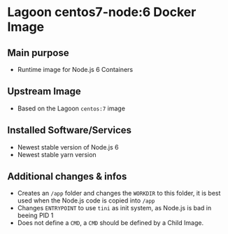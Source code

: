 # Lagoon centos7-node:6 Docker Image

## Main purpose
- Runtime image for Node.js 6 Containers

## Upstream Image
- Based on the Lagoon `centos:7` image

## Installed Software/Services
- Newest stable version of Node.js 6
- Newest stable yarn version

## Additional changes & infos
- Creates an `/app` folder and changes the `WORKDIR` to this folder, it is best used when the Node.js code is copied into `/app`
- Changes `ENTRYPOINT` to use `tini` as init system, as Node.js is bad in beeing PID 1
- Does not define a `CMD`, a `CMD` should be defined by a Child Image.